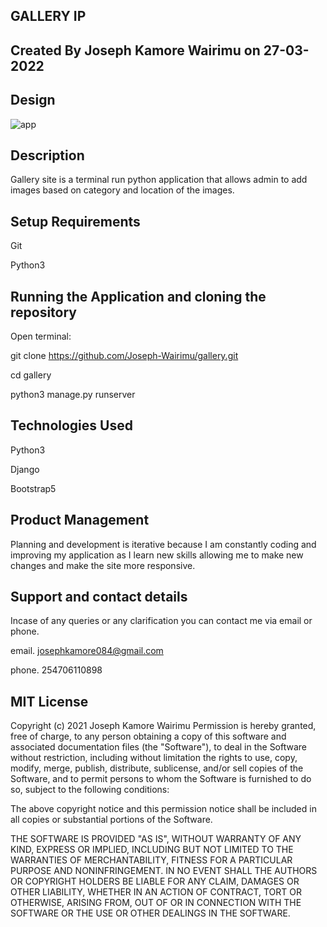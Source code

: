 
## GALLERY IP

## Created By Joseph Kamore Wairimu on 27-03-2022
## Design

![app](media/gallery/pic.png)


## Description
 Gallery site is a terminal run python application that allows admin to add images based on category and location of the images. 

## Setup Requirements
Git

Python3

## Running the Application and cloning the repository
Open terminal:

git clone https://github.com/Joseph-Wairimu/gallery.git

cd gallery

python3 manage.py runserver


## Technologies Used
Python3

Django

Bootstrap5

## Product Management
Planning and development is iterative because I am constantly coding and improving my application as I learn new skills allowing me to make new changes and make the site more responsive.





## Support and contact details
Incase of any queries or any clarification you can contact me via email or phone.

email. josephkamore084@gmail.com

phone. 254706110898

## MIT License
Copyright (c) 2021 Joseph Kamore Wairimu
Permission is hereby granted, free of charge, to any person obtaining a copy of this software and associated documentation files (the "Software"), to deal in the Software without restriction, including without limitation the rights to use, copy, modify, merge, publish, distribute, sublicense, and/or sell copies of the Software, and to permit persons to whom the Software is furnished to do so, subject to the following conditions:

The above copyright notice and this permission notice shall be included in all copies or substantial portions of the Software.

THE SOFTWARE IS PROVIDED "AS IS", WITHOUT WARRANTY OF ANY KIND, EXPRESS OR IMPLIED, INCLUDING BUT NOT LIMITED TO THE WARRANTIES OF MERCHANTABILITY, FITNESS FOR A PARTICULAR PURPOSE AND NONINFRINGEMENT. IN NO EVENT SHALL THE AUTHORS OR COPYRIGHT HOLDERS BE LIABLE FOR ANY CLAIM, DAMAGES OR OTHER LIABILITY, WHETHER IN AN ACTION OF CONTRACT, TORT OR OTHERWISE, ARISING FROM, OUT OF OR IN CONNECTION WITH THE SOFTWARE OR THE USE OR OTHER DEALINGS IN THE SOFTWARE.